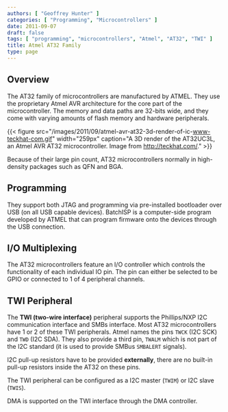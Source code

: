 ```yaml
---
authors: [ "Geoffrey Hunter" ]
categories: [ "Programming", "Microcontrollers" ]
date: 2011-09-07
draft: false
tags: [ "programming", "microcontrollers", "Atmel", "AT32", "TWI" ]
title: Atmel AT32 Family
type: page
---
```


## Overview

The AT32 family of microcontrollers are manufactured by ATMEL. They use the proprietary Atmel AVR architecture for the core part of the microcontroller. The memory and data paths are 32-bits wide, and they come with varying amounts of flash memory and hardware peripherals.

{{< figure src="/images/2011/09/atmel-avr-at32-3d-render-of-ic-www-teckhat-com.gif" width="259px" caption="A 3D render of the AT32UC3L, an Atmel AVR AT32 microcontroller. Image from http://teckhat.com/."  >}}

Because of their large pin count, AT32 microcontrollers normally in high-density packages such as QFN and BGA.

## Programming

They support both JTAG and programming via pre-installed bootloader over USB (on all USB capable devices). BatchISP is a computer-side program developed by ATMEL that can program firmware onto the devices through the USB connection.

## I/O Multiplexing

The AT32 microcontrollers feature an I/O controller which controls the functionality of each individual IO pin. The pin can either be selected to be GPIO or connected to 1 of 4 peripheral channels.

## TWI Peripheral

The **TWI (two-wire interface)** peripheral supports the Phillips/NXP I2C communication interface and SMBs interface. Most AT32 microcontrollers have 1 or 2 of these TWI peripherals. Atmel names the pins `TWCK` (I2C SCK) and `TWD` (I2C SDA). They also provide a third pin, `TWALM` which is not part of the I2C standard (it is used to provide SMBus `SMBALERT` signals).

I2C pull-up resistors have to be provided **externally**, there are no built-in pull-up resistors inside the AT32 on these pins.

The TWI peripheral can be configured as a I2C master (`TWIM`) or I2C slave (`TWIS`).

DMA is supported on the TWI interface through the DMA controller.
